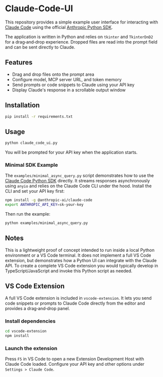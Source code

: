 # Claude-Code-UI

This repository provides a simple example user interface for interacting with [Claude Code](https://www.anthropic.com/news/claude-code-beta) using the official [Anthropic Python SDK](https://pypi.org/project/anthropic/).

The application is written in Python and relies on `tkinter` and `TkinterDnD2` for a drag‑and‑drop experience. Dropped files are read into the prompt field and can be sent directly to Claude.

## Features

- Drag and drop files onto the prompt area
- Configure model, MCP server URL, and token memory
- Send prompts or code snippets to Claude using your API key
- Display Claude's response in a scrollable output window

## Installation

```bash
pip install -r requirements.txt
```

## Usage

```bash
python claude_code_ui.py
```

You will be prompted for your API key when the application starts.

### Minimal SDK Example


The `examples/minimal_async_query.py` script demonstrates how to use the
[Claude Code Python SDK](https://docs.anthropic.com/en/docs/claude-code/sdk)
directly. It streams responses asynchronously using `anyio` and relies on the
Claude Code CLI under the hood. Install the CLI and set your API key first:

```bash
npm install -g @anthropic-ai/claude-code
export ANTHROPIC_API_KEY=sk-your-key
```

Then run the example:

```bash
python examples/minimal_async_query.py
```

## Notes

This is a lightweight proof of concept intended to run inside a local Python environment or a VS Code terminal. It does not implement a full VS Code extension, but demonstrates how a Python UI can integrate with the Claude API. To create a complete VS Code extension you would typically develop in TypeScript/JavaScript and invoke this Python script as needed.

## VS Code Extension

A full VS Code extension is included in `vscode-extension`. It lets you send code snippets or prompts to Claude Code directly from the editor and provides a drag‑and‑drop panel.

### Install dependencies

```bash
cd vscode-extension
npm install
```

### Launch the extension

Press `F5` in VS Code to open a new Extension Development Host with Claude Code loaded. Configure your API key and other options under `Settings > Claude Code`.

